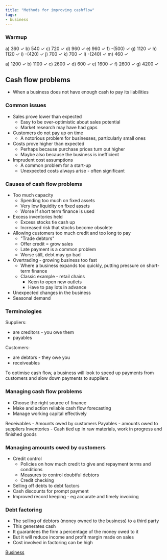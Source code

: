```yaml
---
title: "Methods for improving cashflow"
tags:
- business
---
```


### Warmup

a) 360 ✓
b) 540 ✓
c) 720 ✓
d) 960 ✓
e) 960 ✓
f) -(500) ✓
g) 1120 ✓
h) 1120 ✓
i) -(420) ✓ 
j) 700 ✓
k) 700 ✓
l) -(240) ✓
m) 460 ✓

a) 1200 ✓
b) 1100 ✓
c) 2600 ✓
d) 600 ✓
e) 1600 ✓
f) 2600 ✓
g) 4200 ✓

## Cash flow problems

- When a business does not have enough cash to pay its liabilities

### Common issues

- Sales prove lower than expected
	- Easy to be over-optimistic about sales potential
	- Market research may have had gaps
- Customers do not pay up on time
	- A notorious problem for businesses, particularly small ones
- Costs prove higher than expected
	- Perhaps because purchase prices turn out higher
	- Maybe also because the business is inefficient
- Imprudent cost assumptions
	- A common problem for a start-up
	- Unexpected costs always arise - often significant

### Causes of cash flow problems

- Too much capacity
	- Spending too much on fixed assets
	- Very low liquidity on fixed assets
	- Worse if short term finance is used
- Excess inventories held
	- Excess stocks tie cash up
	- Increased risk that stocks become obsolete
- Allowing customers too much credit and too long to pay
	- "Trade debtors"
	- Offer credit = grow sales
	- Late payment is a common problem
	- Worse still, debt may go bad
- Overtrading - growing business too fast
	- Where a business expands too quickly, putting pressure on short-term finance
	- Classic example - retail chains
		- Keen to open new outlets
		- Have to pay lots in advance
- Unexpected changes in the business
- Seasonal demand

### Terminologies

Suppliers:
- are creditors - you owe them
- payables

Customers:
- are debtors - they owe you
- receiveables

To optimise cash flow, a business will look to speed up payments from customers and slow down payments to suppliers.


### Managing cash flow problems

- Choose the right source of finance
- Make and action reliable cash flow forecasting
- Manage working capital effectively


Receivables - Amounts owed by customers
Payables - amounts owed to suppliers
Inventories - Cash tied up in raw materials, work in progress and finished goods

### Managing amounts owed by customers

- Credit control
	- Policies on how much credit to give and repayment terms and conditions
	- Measures to control doubtful debtors
	- Credit checking
- Selling off debts to debt factors
- Cash discounts for prompt payment
- Improved record keeping - eg accurate and timely invoicing

### Debt factoring

- The selling of debtors (money owned to the business) to a third party
- This generates cash
- It guarantees the firm a percentage of the money owed to it
- But it will reduce income and profit margin made on sales
- Cost involved in factoring can be high



[Business](/Business)